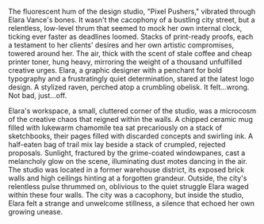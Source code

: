The fluorescent hum of the design studio, "Pixel Pushers," vibrated through Elara Vance's bones.  It wasn't the cacophony of a bustling city street, but a relentless, low-level thrum that seemed to mock her own internal clock, ticking ever faster as deadlines loomed.  Stacks of print-ready proofs, each a testament to her clients' desires and her own artistic compromises, towered around her.  The air, thick with the scent of stale coffee and cheap printer toner, hung heavy, mirroring the weight of a thousand unfulfilled creative urges. Elara, a graphic designer with a penchant for bold typography and a frustratingly quiet determination, stared at the latest logo design. A stylized raven, perched atop a crumbling obelisk.  It felt…wrong.  Not bad, just…off.

Elara's workspace, a small, cluttered corner of the studio, was a microcosm of the creative chaos that reigned within the walls.  A chipped ceramic mug filled with lukewarm chamomile tea sat precariously on a stack of sketchbooks, their pages filled with discarded concepts and swirling ink.  A half-eaten bag of trail mix lay beside a stack of crumpled, rejected proposals.  Sunlight, fractured by the grime-coated windowpanes, cast a melancholy glow on the scene, illuminating dust motes dancing in the air.  The studio was located in a former warehouse district, its exposed brick walls and high ceilings hinting at a forgotten grandeur.  Outside, the city's relentless pulse thrummed on, oblivious to the quiet struggle Elara waged within these four walls.  The city was a cacophony, but inside the studio, Elara felt a strange and unwelcome stillness, a silence that echoed her own growing unease.
